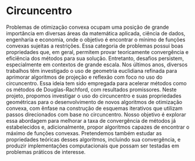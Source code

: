 # Circuncentro

Problemas de otimização convexa ocupam uma posição de grande importância em diversas áreas da matemática aplicada, ciência de dados, engenharia e economia, onde o objetivo é encontrar o mínimo de funções convexas sujeitas a restrições. Essa categoria de problemas possui boas propriedades que, em geral, permitem provar teoricamente convergência e eficiência dos métodos para sua solução. Entretanto, desafios persistem, especialmente em contextos de grande escala. Nos últimos anos, diversos trabalhos têm investigado o uso de geometria euclidiana refinada para aprimorar algoritmos de projeção e reflexão com foco no uso do circuncentro. Essa ideia tem sido empregada para acelerar métodos como os métodos de Douglas-Rachford, com resultados promissores. Neste projeto, propomos investigar o uso do circuncentro e suas propriedades geométricas para o desenvolvimento de novos algoritmos de otimização convexa, com ênfase na construção de esquemas iterativos que utilizam passos direcionados com base no circuncentro. Nosso objetivo é explorar essa abordagem para melhorar a taxa de convergência de métodos já estabelecidos e, adicionalmente, propor algoritmos capazes de encontrar o máximo de funções convexas. Pretendemos também estudar as propriedades teóricas desses algoritmos, incluindo sua convergência, e produzir implementações computacionais que possam ser testadas em problemas práticos de interesse.

